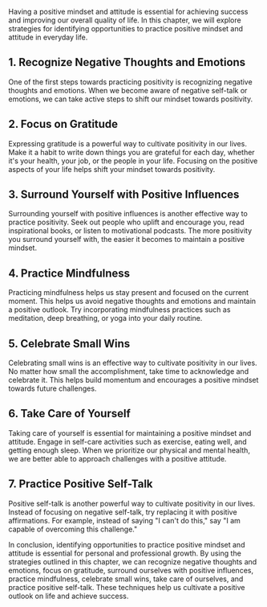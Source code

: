 
Having a positive mindset and attitude is essential for achieving success and improving our overall quality of life. In this chapter, we will explore strategies for identifying opportunities to practice positive mindset and attitude in everyday life.

## 1. Recognize Negative Thoughts and Emotions

One of the first steps towards practicing positivity is recognizing negative thoughts and emotions. When we become aware of negative self-talk or emotions, we can take active steps to shift our mindset towards positivity.

## 2. Focus on Gratitude

Expressing gratitude is a powerful way to cultivate positivity in our lives. Make it a habit to write down things you are grateful for each day, whether it's your health, your job, or the people in your life. Focusing on the positive aspects of your life helps shift your mindset towards positivity.

## 3. Surround Yourself with Positive Influences

Surrounding yourself with positive influences is another effective way to practice positivity. Seek out people who uplift and encourage you, read inspirational books, or listen to motivational podcasts. The more positivity you surround yourself with, the easier it becomes to maintain a positive mindset.

## 4. Practice Mindfulness

Practicing mindfulness helps us stay present and focused on the current moment. This helps us avoid negative thoughts and emotions and maintain a positive outlook. Try incorporating mindfulness practices such as meditation, deep breathing, or yoga into your daily routine.

## 5. Celebrate Small Wins

Celebrating small wins is an effective way to cultivate positivity in our lives. No matter how small the accomplishment, take time to acknowledge and celebrate it. This helps build momentum and encourages a positive mindset towards future challenges.

## 6. Take Care of Yourself

Taking care of yourself is essential for maintaining a positive mindset and attitude. Engage in self-care activities such as exercise, eating well, and getting enough sleep. When we prioritize our physical and mental health, we are better able to approach challenges with a positive attitude.

## 7. Practice Positive Self-Talk

Positive self-talk is another powerful way to cultivate positivity in our lives. Instead of focusing on negative self-talk, try replacing it with positive affirmations. For example, instead of saying "I can't do this," say "I am capable of overcoming this challenge."

In conclusion, identifying opportunities to practice positive mindset and attitude is essential for personal and professional growth. By using the strategies outlined in this chapter, we can recognize negative thoughts and emotions, focus on gratitude, surround ourselves with positive influences, practice mindfulness, celebrate small wins, take care of ourselves, and practice positive self-talk. These techniques help us cultivate a positive outlook on life and achieve success.
